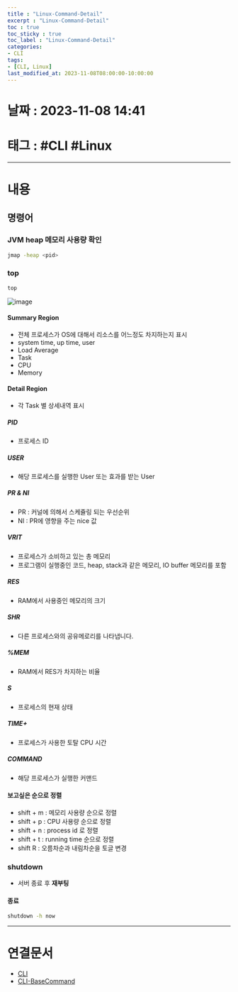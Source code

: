 ```yaml
---
title : "Linux-Command-Detail"
excerpt : "Linux-Command-Detail"
toc : true
toc_sticky : true
toc_label : "Linux-Command-Detail"
categories:
- CLI
tags:
- [CLI, Linux]
last_modified_at: 2023-11-08T08:00:00-10:00:00
---
```


# 날짜 : 2023-11-08 14:41

# 태그 : #CLI #Linux 
---

# 내용

## 명령어

### JVM heap 메모리 사용량 확인

```bash
jmap -heap <pid>
```

### top

```bash
top
```
  
![image](../../assets/images/LinuxTopResult.png)

#### Summary Region
- 전체 프로세스가 OS에 대해서 리소스를 어느정도 차지하는지 표시
- system time, up time, user
- Load Average
- Task
- CPU
- Memory

#### Detail Region
- 각 Task 별 상세내역 표시

##### PID
- 프로세스 ID

##### USER
- 해당 프로세스를 실행한 User 또는 효과를 받는 User

##### PR & NI
- PR : 커널에 의해서 스케쥴링 되는 우선순위
- NI : PR에 영향을 주는 nice 값

##### VRIT
- 프로세스가 소비하고 있는 총 메모리
- 프로그램이 실행중인 코드, heap, stack과 같은 메모리, IO buffer 메모리를 포함

##### RES
- RAM에서 사용중인 메모리의 크기

##### SHR
- 다른 프로세스와의 공유메로리를 나타냅니다.

##### %MEM
- RAM에서 RES가 차지하는 비율

##### S
- 프로세스의 현재 상태

##### TIME+
- 프로세스가 사용한 토탈 CPU 시간

##### COMMAND
- 해당 프로세스가 실행한 커맨드

#### 보고싶은 순으로 정렬
- shift + m : 메모리 사용량 순으로 정렬
- shift + p : CPU 사용량 순으로 정렬
- shift + n : process id 로 정렬
- shift + t : running time 순으로 정렬
- shift R : 오름차순과 내림차순을 토글 변경

### shutdown
- 서버 종료 후 **재부팅**

#### 종료

```bash
shutdown -h now 
```

---

# 연결문서
- [CLI](../../cli/CLI-CLI)
- [CLI-BaseCommand](../../cli/CLI-CLI-BaseCommand)